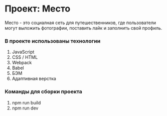 # Проект: Место

Место - это социалная сеть для путешественников, где пользователи могут выложить фотографии, поставить лайк и заполнить свой профиль.

### В проекте использованы технологии

1. JavaScript
2. CSS / HTML
3. Webpack
4. Babel
5. БЭМ
6. Адаптивная верстка

### Команды для сборки проекта

1. npm run build
2. npm run dev